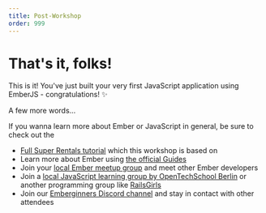 ```yaml
---
title: Post-Workshop
order: 999
---
```


# That's it, folks!

This is it! You've just built your very first JavaScript application using EmberJS - congratulations! ✨

A few more words...

If you wanna learn more about Ember or JavaScript in general, be sure to check out the
- [Full Super Rentals tutorial](https://guides.emberjs.com/release/tutorial/ember-cli/) which this workshop is based on
- Learn more about Ember using [the official Guides](https://guides.emberjs.com/release/getting-started/quick-start/)
- Join your [local Ember meetup group](https://www.meetup.com/Ember-js-Berlin/) and meet other Ember developers
- Join a [local JavaScript learning group by OpenTechSchool Berlin](https://www.meetup.com/opentechschool-berlin/events/) or another programming group like [RailsGirls](http://railsgirls.com/berlin)
- Join our [Emberginners Discord channel](#x) and stay in contact with other attendees
